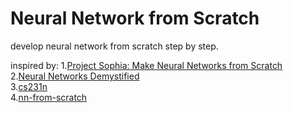 # Neural Network from Scratch

develop neural network from scratch step by step.

inspired by:
1.[Project Sophia: Make Neural Networks from Scratch](git@github.com:cstorm125/sophia.git)  
2.[Neural Networks Demystified](https://github.com/stephencwelch/Neural-Networks-Demystified)  
3.[cs231n](http://cs231n.github.io/)  
4.[nn-from-scratch](https://github.com/dennybritz/nn-from-scratch)  